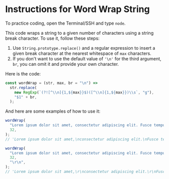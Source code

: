 # Instructions for Word Wrap String

To practice coding, open the Terminal/SSH and type `node`.

This code wraps a string to a given number of characters using a string break character. To use it, follow these steps:

1. Use `String.prototype.replace()` and a regular expression to insert a given break character at the nearest whitespace of `max` characters.
2. If you don't want to use the default value of `'\n'` for the third argument, `br`, you can omit it and provide your own character.

Here is the code:

```js
const wordWrap = (str, max, br = "\n") =>
  str.replace(
    new RegExp(`(?![^\\n]{1,${max}}$)([^\\n]{1,${max}})\\s`, "g"),
    "$1" + br,
  );
```

And here are some examples of how to use it:

```js
wordWrap(
  "Lorem ipsum dolor sit amet, consectetur adipiscing elit. Fusce tempus.",
  32,
);
// 'Lorem ipsum dolor sit amet,\nconsectetur adipiscing elit.\nFusce tempus.'

wordWrap(
  "Lorem ipsum dolor sit amet, consectetur adipiscing elit. Fusce tempus.",
  32,
  "\r\n",
);
// 'Lorem ipsum dolor sit amet,\r\nconsectetur adipiscing elit.\r\nFusce tempus.'
```
